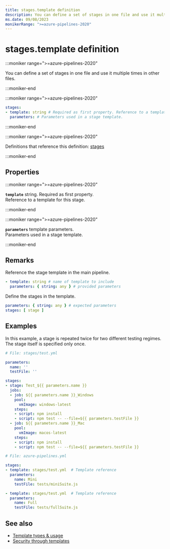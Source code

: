 ```yaml
---
title: stages.template definition
description: You can define a set of stages in one file and use it multiple times in other files.
ms.date: 09/08/2023
monikerRange: ">=azure-pipelines-2020"
---
```


# stages.template definition

<!-- :::description::: -->
:::moniker range=">=azure-pipelines-2020"

<!-- :::editable-content name="description"::: -->
You can define a set of stages in one file and use it multiple times in other files.
<!-- :::editable-content-end::: -->

:::moniker-end
<!-- :::description-end::: -->

<!-- :::syntax::: -->
:::moniker range=">=azure-pipelines-2020"

```yaml
stages:
- template: string # Required as first property. Reference to a template for this stage.
  parameters: # Parameters used in a stage template.
```

:::moniker-end
<!-- :::syntax-end::: -->

<!-- :::parents::: -->
:::moniker range=">=azure-pipelines-2020"

Definitions that reference this definition: [stages](stages.md)

:::moniker-end
<!-- :::parents-end::: -->

## Properties

<!-- :::properties::: -->
<!-- :::item name="template"::: -->
:::moniker range=">=azure-pipelines-2020"

**`template`** string. Required as first property.<br><!-- :::editable-content name="propDescription"::: -->
Reference to a template for this stage.
<!-- :::editable-content-end::: -->

:::moniker-end
<!-- :::item-end::: -->
<!-- :::item name="parameters"::: -->
:::moniker range=">=azure-pipelines-2020"

**`parameters`** template parameters.<br><!-- :::editable-content name="propDescription"::: -->
Parameters used in a stage template.
<!-- :::editable-content-end::: -->

:::moniker-end
<!-- :::item-end::: -->
<!-- :::properties-end::: -->

<!-- :::remarks::: -->
<!-- :::editable-content name="remarks"::: -->
## Remarks

Reference the stage template in the main pipeline.

```yaml
- template: string # name of template to include
  parameters: { string: any } # provided parameters
```

Define the stages in the template.

```yaml
parameters: { string: any } # expected parameters
stages: [ stage ]
```
<!-- :::editable-content-end::: -->
<!-- :::remarks-end::: -->

<!-- :::examples::: -->
<!-- :::editable-content name="examples"::: -->
## Examples

In this example, a stage is repeated twice for two different testing regimes.
The stage itself is specified only once.

```yaml
# File: stages/test.yml

parameters:
  name: ''
  testFile: ''

stages:
- stage: Test_${{ parameters.name }}
  jobs:
  - job: ${{ parameters.name }}_Windows
    pool:
      vmImage: windows-latest
    steps:
    - script: npm install
    - script: npm test -- --file=${{ parameters.testFile }}
  - job: ${{ parameters.name }}_Mac
    pool:
      vmImage: macos-latest
    steps:
    - script: npm install
    - script: npm test -- --file=${{ parameters.testFile }}
```

```yaml
# File: azure-pipelines.yml

stages:
- template: stages/test.yml  # Template reference
  parameters:
    name: Mini
    testFile: tests/miniSuite.js

- template: stages/test.yml  # Template reference
  parameters:
    name: Full
    testFile: tests/fullSuite.js
```
<!-- :::editable-content-end::: -->
<!-- :::examples-end::: -->

<!-- :::see-also::: -->
<!-- :::editable-content name="seeAlso"::: -->
## See also

- [Template types & usage](/azure/devops/pipelines/process/templates)
- [Security through templates](/azure/devops/pipelines/security/templates)
<!-- :::editable-content-end::: -->
<!-- :::see-also-end::: -->
